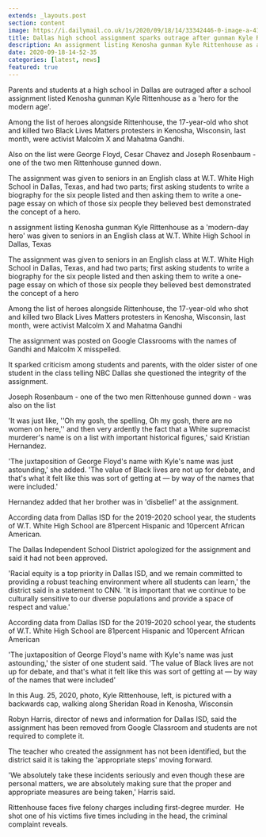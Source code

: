 ```yaml
---
extends: _layouts.post
section: content
image: https://i.dailymail.co.uk/1s/2020/09/18/14/33342446-0-image-a-41_1600436810777.jpg 
title: Dallas high school assignment sparks outrage after gunman Kyle Rittenhouse is listed as a hero 
description: An assignment listing Kenosha gunman Kyle Rittenhouse as a modern-day hero was given to seniors in an English class at W.T. White High School in Dallas, Texas. 
date: 2020-09-18-14-52-35 
categories: [latest, news] 
featured: true 
--- 
```

Parents and students at a high school in Dallas are outraged after a school assignment listed Kenosha gunman Kyle Rittenhouse as a 'hero for the modern age'.

Among the list of heroes alongside Rittenhouse, the 17-year-old who shot and killed two Black Lives Matters protesters in Kenosha, Wisconsin, last month, were activist Malcolm X and Mahatma Gandhi.

Also on the list were George Floyd, Cesar Chavez and Joseph Rosenbaum - one of the two men Rittenhouse gunned down. 

The assignment was given to seniors in an English class at W.T. White High School in Dallas, Texas, and had two parts; first asking students to write a biography for the six people listed and then asking them to write a one-page essay on which of those six people they believed best demonstrated the concept of a hero. 

n assignment listing Kenosha gunman Kyle Rittenhouse as a 'modern-day hero' was given to seniors in an English class at W.T. White High School in Dallas, Texas

The assignment was given to seniors in an English class at W.T. White High School in Dallas, Texas, and had two parts; first asking students to write a biography for the six people listed and then asking them to write a one-page essay on which of those six people they believed best demonstrated the concept of a hero

Among the list of heroes alongside Rittenhouse, the 17-year-old who shot and killed two Black Lives Matters protesters in Kenosha, Wisconsin, last month, were activist Malcolm X and Mahatma Gandhi

The assignment was posted on Google Classrooms with the names of Gandhi and Malcolm X misspelled. 

It sparked criticism among students and parents, with the older sister of one student in the class telling NBC Dallas she questioned the integrity of the assignment. 

Joseph Rosenbaum - one of the two men Rittenhouse gunned down - was also on the list

'It was just like, ''Oh my gosh, the spelling, Oh my gosh, there are no women on here,'' and then very ardently the fact that a White supremacist murderer's name is on a list with important historical figures,' said Kristian Hernandez. 

'The juxtaposition of George Floyd's name with Kyle's name was just astounding,' she added. 'The value of Black lives are not up for debate, and that's what it felt like this was sort of getting at — by way of the names that were included.'

Hernandez added that her brother was in 'disbelief' at the assignment. 

According data from Dallas ISD for the 2019-2020 school year, the students of W.T. White High School are 81percent Hispanic and 10percent African American.

The Dallas Independent School District apologized for the assignment and said it had not been approved.

'Racial equity is a top priority in Dallas ISD, and we remain committed to providing a robust teaching environment where all students can learn,' the district said in a statement to CNN. 'It is important that we continue to be culturally sensitive to our diverse populations and provide a space of respect and value.' 

According data from Dallas ISD for the 2019-2020 school year, the students of W.T. White High School are 81percent Hispanic and 10percent African American

'The juxtaposition of George Floyd's name with Kyle's name was just astounding,' the sister of one student said. 'The value of Black lives are not up for debate, and that's what it felt like this was sort of getting at — by way of the names that were included' 

In this Aug. 25, 2020, photo, Kyle Rittenhouse, left, is pictured with a backwards cap, walking along Sheridan Road in Kenosha, Wisconsin 

Robyn Harris, director of news and information for Dallas ISD, said the assignment has been removed from Google Classroom and students are not required to complete it.  

The teacher who created the assignment has not been identified, but the district said it is taking the 'appropriate steps' moving forward.     

'We absolutely take these incidents seriously and even though these are personal matters, we are absolutely making sure that the proper and appropriate measures are being taken,' Harris said.

Rittenhouse faces five felony charges including first-degree murder.  He shot one of his victims five times including in the head, the criminal complaint reveals. 

